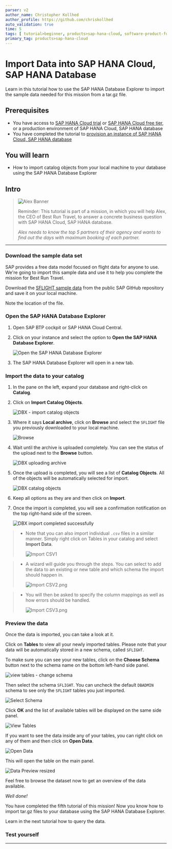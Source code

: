```yaml
---
parser: v2
author_name: Christopher Kollhed
author_profile: https://github.com/chriskollhed
auto_validation: true
time: 5
tags: [ tutorial>beginner, products>sap-hana-cloud, software-product-function>sap-hana-cloud\,-sap-hana-database]
primary_tag: products>sap-hana-cloud
---
```


# Import Data into SAP HANA Cloud, SAP HANA Database
<!-- description --> Learn in this tutorial how to use the SAP HANA Database Explorer to import the sample data needed for this mission from a tar.gz file.

## Prerequisites
- You have access to [SAP HANA Cloud trial](hana-cloud-mission-trial-1) or [SAP HANA Cloud free tier](hana-cloud-mission-trial-1-ft), or a production environment of SAP HANA Cloud, SAP HANA database
- You have completed the tutorial to [provision an instance of SAP HANA Cloud, SAP HANA database](hana-cloud-mission-trial-2)


## You will learn
- How to import catalog objects from your local machine to your database using the SAP HANA Database Explorer

## Intro
>
> ![Alex Banner](banner-alex.png)
>
> Reminder: This tutorial is part of a mission, in which you will help Alex, the CEO of Best Run Travel, to answer a concrete business question with SAP HANA Cloud, SAP HANA database.
>
> *Alex needs to know the top 5 partners of their agency and wants to find out the days with maximum booking of each partner.*

---

### Download the sample data set


SAP provides a free data model focused on flight data for anyone to use. We're going to import this sample data and use it to help you complete the mission for Best Run Travel.

Download the [SFLIGHT sample data](https://github.com/SAP/hana-xsa-opensap-hana7/raw/snippets_2.3.2/ex2/sflight_hana.tar.gz) from the public SAP GitHub repository and save it on your local machine.

Note the location of the file.




### Open the SAP HANA Database Explorer


1.	Open SAP BTP cockpit or SAP HANA Cloud Central.

2.	Click on your instance and select the option to **Open the SAP HANA Database Explorer**.

    ![Open the SAP HANA Database Explorer](ss-01-open-SAP-HANA-database-explorer.png)

3.	The SAP HANA Database Explorer will open in a new tab.





### Import the data to your catalog


1.	In the pane on the left, expand your database and right-click on **Catalog**.

2.	Click on **Import Catalog Objects**.

    ![DBX - import catalog objects](ss-02-dbx-import-catalog-objects.png)

3.	Where it says **Local archive**, click on **Browse** and select the `SFLIGHT` file you previously downloaded to your local machine.

    ![Browse](ss-03-browse.png)

4.	Wait until the archive is uploaded completely. You can see the status of the upload next to the **Browse** button.

    ![DBX uploading archive](ss-04-dbx-uploading-archive.png)

5.	Once the upload is completed, you will see a list of **Catalog Objects**. All of the objects will be automatically selected for import.

    ![DBX catalog objects](ss-05-dbx-catalog-objects.png)

6.	Keep all options as they are and then click on **Import**.

7.	Once the import is completed, you will see a confirmation notification on the top right-hand side of the screen.

    ![DBX import completed successfully](ss-06-dbx-import-completed-successfully.png)

> - Note that you can also import individual `.csv` files in a similar manner. Simply right click on Tables in your catalog and select **Import Data**.
>
>     ![Import CSV1](ss-07-import-CSV1.png)

> - A wizard will guide you through the steps. You can select to add the data to an existing or new table and which schema the import should happen in.
>
>     ![Import CSV2.png](ss-08-import-CSV2.png)

> - You will then be asked to specify the column mappings as well as how errors should be handled.
>
>     ![Import CSV3.png](ss-09-import-CSV3.png)




### Preview the data


Once the data is imported, you can take a look at it.

Click on **Tables** to view all your newly imported tables. Please note that your data will be automatically stored in a new schema, called `SFLIGHT`.

To make sure you can see your new tables, click on the **Choose Schema** button next to the schema name on the bottom left-hand side panel.

![view tables - change schema](ss-10-view-tables-change-schema.png)

Then select the schema `SFLIGHT`. You can uncheck the default `DBADMIN` schema to see only the `SFLIGHT` tables you just imported.

![Select Schema](ss-11-select-schema.png)

Click **OK** and the list of available tables will be displayed on the same side panel.

![View Tables](ss-12-view-tables.png)

If you want to see the data inside any of your tables, you can right click on any of them and then click on **Open Data**.

![Open Data](ss-13-open-data.png)

This will open the table on the main panel.

![Data Preview resized](ss-14-data-preview.png)

Feel free to browse the dataset now to get an overview of the data available.

*Well done!*

You have completed the fifth tutorial of this mission! Now you know how to import tar.gz files to your database using the SAP HANA Database Explorer.

Learn in the next tutorial how to query the data.


### Test yourself






---
